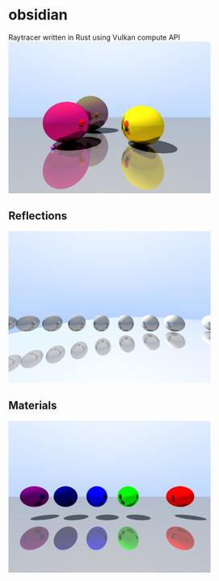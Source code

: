 # obsidian
Raytracer written in Rust using Vulkan compute API
<img src="images/image3.png" width="400" />

## Reflections
<img src="images/image.png" width="400" />

## Materials
<img src="images/image2.png" width="400" />
